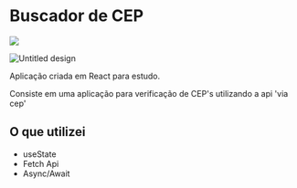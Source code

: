 # Buscador de CEP
<div>
    <img src="https://img.shields.io/badge/React-20232A?style=for-the-badge&logo=react&logoColor=61DAFB
" align="center"/>
</div>

![Untitled design](https://user-images.githubusercontent.com/88737351/160723870-7275bf4e-610f-4add-a456-ae68e1bd54be.gif)

<p>Aplicação criada em React para estudo. </p>
<p>Consiste em uma aplicação para verificação de CEP's utilizando a api 'via cep'</p>

## O que utilizei
- useState
- Fetch Api
- Async/Await

